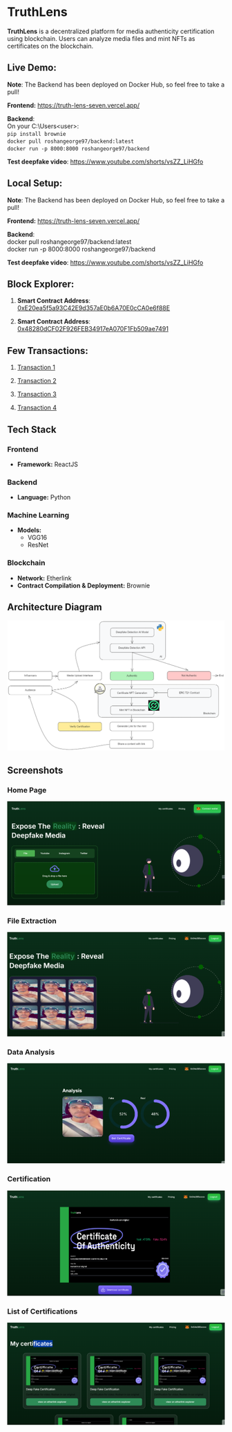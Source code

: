 # TruthLens

**TruthLens** is a decentralized platform for media authenticity certification using blockchain. Users can analyze media files and mint NFTs as certificates on the blockchain.

## Live Demo:

**Note**: The Backend has been deployed on Docker Hub, so feel free to take a pull!

**Frontend:** https://truth-lens-seven.vercel.app/

**Backend**:  
On your C:\Users\<user>:  
`pip install brownie`  
`docker pull roshangeorge97/backend:latest`  
`docker run -p 8000:8000 roshangeorge97/backend`

**Test deepfake video**: https://www.youtube.com/shorts/vsZZ_LiHGfo

## Local Setup:

**Note**: The Backend has been deployed on Docker Hub, so feel free to take a pull!

**Frontend:** https://truth-lens-seven.vercel.app/

**Backend**: <br>
docker pull roshangeorge97/backend:latest<br>
docker run -p 8000:8000 roshangeorge97/backend                     

**Test deepfake video**: https://www.youtube.com/shorts/vsZZ_LiHGfo


## Block Explorer:

1. **Smart Contract Address**: [0xE20ea5f5a93C42E9d357aE0b6A70E0cCA0e6f88E](https://testnet.explorer.etherlink.com/address/0xE20ea5f5a93C42E9d357aE0b6A70E0cCA0e6f88E)

2. **Smart Contract Address**: [0x48280dCF02F926FEB34917eA070F1Fb509ae7491](https://testnet.explorer.etherlink.com/address/0x48280dCF02F926FEB34917eA070F1Fb509ae7491)

## Few Transactions:

1. [Transaction 1](https://testnet.explorer.etherlink.com/tx/0xbf4999bcbc96019a38bc1ff01550320f3261025477831cdda035650e0454223a)

2. [Transaction 2](https://testnet.explorer.etherlink.com/tx/0xb2f97e9b7926a52185fda4f1109342a21e37e062eb25e3f304982ac5abf9054f)

3. [Transaction 3](https://testnet.explorer.etherlink.com/tx/0xb249886cf362887598555de297b787c6ea80eba08990f31c919ecbca48d003b2)

4. [Transaction 4](https://testnet.explorer.etherlink.com/tx/0xb0ea7ee460d26a5712227e8229d5bcd6e9d61329a7fbe743d93e78fb9e6ab201)

## Tech Stack

### Frontend
- **Framework:** ReactJS

### Backend
- **Language:** Python

### Machine Learning
- **Models:**
  - VGG16
  - ResNet

### Blockchain
- **Network:** Etherlink
- **Contract Compilation & Deployment:** Brownie

## Architecture Diagram

![Architecture Diagram](./images/arch_t.png)

## Screenshots

### Home Page
![Home Page](/images/home_t.png)

### File Extraction
![File Extraction](./images/extract_t.png)

### Data Analysis
![Data Analysis](./images/analysis_t.png)

### Certification
![Certification](./images/cert_t.png)

### List of Certifications
![List of Certifications](./images/certs_t.png)

